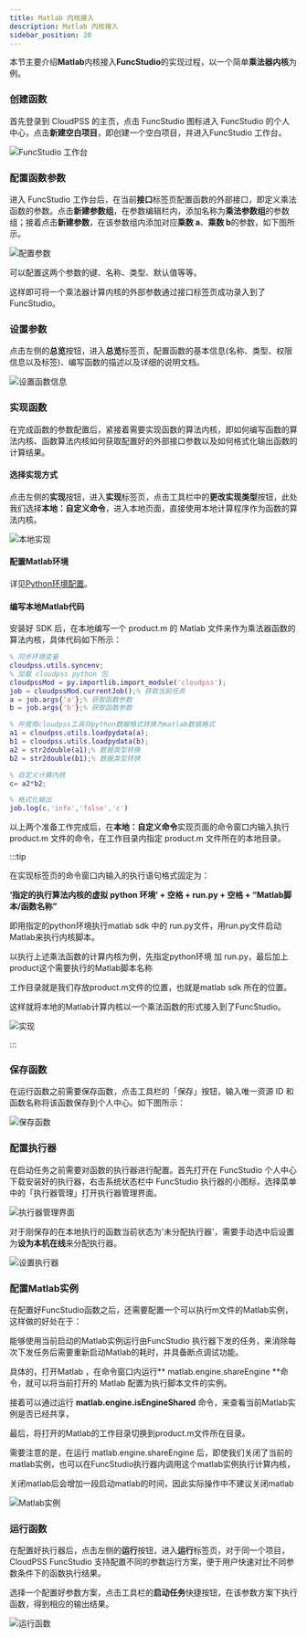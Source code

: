 ```yaml
---
title: Matlab 内核接入
description: Matlab 内核接入
sidebar_position: 20
---
```


本节主要介绍**Matlab**内核接入**FuncStudio**的实现过程，以一个简单**乘法器内核**为例。

### 创建函数

首先登录到 CloudPSS 的主页，点击 FuncStudio 图标进入 FuncStudio 的个人中心，点击**新建空白项目**，即创建一个空白项目，并进入FuncStudio 工作台。

![FuncStudio 工作台](./FuncStudio工作台.png "FuncStudio 工作台")

### 配置函数参数

进入 FuncStudio 工作台后，在当前**接口**标签页配置函数的外部接口，即定义乘法函数的参数。点击**新建参数组**，在参数编辑栏内，添加名称为**乘法参数组**的参数组；接着点击**新建参数**，在该参数组内添加对应**乘数 a**、**乘数 b**的参数，如下图所示。

![配置参数](./配置参数.png "配置参数")

可以配置这两个参数的键、名称、类型、默认值等等。

这样即可将一个乘法器计算内核的外部参数通过接口标签页成功录入到了FuncStudio。

### 设置参数

点击左侧的**总览**按钮，进入**总览**标签页，配置函数的基本信息(名称、类型、权限信息以及标签)、编写函数的描述以及详细的说明文档。

![设置函数信息](./设置函数信息.png "设置函数信息")

### 实现函数

在完成函数的参数配置后，紧接着需要实现函数的算法内核，即如何编写函数的算法内核、函数算法内核如何获取配置好的外部接口参数以及如何格式化输出函数的计算结果。

#### 选择实现方式

点击左侧的**实现**按钮，进入**实现**标签页，点击工具栏中的**更改实现类型**按钮，此处我们选择**本地：自定义命令**，进入本地页面，直接使用本地计算程序作为函数的算法内核。

![本地实现](./本地实现.png "本地实现")

#### 配置Matlab环境

详见[Python环境配置](../../../envir/Matlab/index.md)。

#### 编写本地Matlab代码

安装好 SDK 后，在本地编写一个 product.m 的 Matlab 文件来作为乘法器函数的算法内核，具体代码如下所示：

````Matlab
% 同步环境变量
cloudpss.utils.syncenv;
% 加载 cloudpss python 包
cloudpssMod = py.importlib.import_module('cloudpss');
job = cloudpssMod.currentJob();% 获取当前任务
a = job.args{'a'};% 获取函数参数
b = job.args{'b'};% 获取函数参数

% 并使用cloudpss工具将python数据格式转换为matlab数据格式
a1 = cloudpss.utils.loadpydata(a);
b1 = cloudpss.utils.loadpydata(b);
a2 = str2double(a1);% 数据类型转换
b2 = str2double(b1);% 数据类型转换

% 自定义计算内核
c= a2*b2;

% 格式化输出
job.log(c,'info','false','c')
````

以上两个准备工作完成后，在**本地：自定义命令**实现页面的命令窗口内输入执行 product.m 文件的命令，在工作目录内指定 product.m 文件所在的本地目录。

:::tip

在实现标签页的命令窗口内输入的执行语句格式固定为：

**‘指定的执行算法内核的虚拟 python 环境’ + 空格 + run.py + 空格 + “Matlab脚本/函数名称”**

即用指定的python环境执行matlab sdk 中的 run.py文件，用run.py文件启动Matlab来执行内核脚本。

以执行上述乘法函数的计算内核为例，先指定python环境 加 run.py，最后加上product这个需要执行的Matlab脚本名称

工作目录就是我们存放product.m文件的位置，也就是matlab sdk 所在的位置。

这样就将本地的Matlab计算内核以一个乘法函数的形式接入到了FuncStudio。

![实现](./实现.png "实现")

:::

### 保存函数

在运行函数之前需要保存函数，点击工具栏的「保存」按钮，输入唯一资源 ID 和函数名称将该函数保存到个人中心。如下图所示：

![保存函数](./保存函数.png "保存函数")

### 配置执行器

在启动任务之前需要对函数的执行器进行配置。首先打开在 FuncStudio 个人中心下载安装好的执行器，右击系统状态栏中 FuncStudio 执行器的小图标，选择菜单中的「执行器管理」打开执行器管理界面。

![执行器管理界面](./执行器管理界面.png "执行器管理界面")

对于刚保存的在本地执行的函数当前状态为'未分配执行器'，需要手动选中后设置为**设为本机在线**来分配执行器。

![设置执行器](./设置执行器.png "设置执行器")

### 配置Matlab实例

在配置好FuncStudio函数之后，还需要配置一个可以执行m文件的Matlab实例，这样做的好处在于：

能够使用当前启动的Matlab实例运行由FuncStudio 执行器下发的任务，来消除每次下发任务后需要重新启动Matlab的耗时，并具备断点调试功能。

具体的，打开Matlab ，在命令窗口内运行** matlab.engine.shareEngine **命令，就可以将当前打开的 Matlab 配置为执行脚本文件的实例。

接着可以通过运行 **matlab.engine.isEngineShared** 命令，来查看当前Matlab实例是否已经共享，

最后，将打开的Matlab的工作目录切换到product.m文件所在目录。

需要注意的是，在运行 matlab.engine.shareEngine 后，即使我们关闭了当前的matlab实例，也可以在FuncStudio执行器内调用这个matlab实例执行计算内核，

关闭matlab后会增加一段启动matlab的时间，因此实际操作中不建议关闭matlab

![Matlab实例](./Matlab实例.png "Matlab实例")

### 运行函数

在配置好执行器后，点击左侧的**运行**按钮，进入**运行**标签页，对于同一个项目，CloudPSS FuncStudio 支持配置不同的参数运行方案，便于用户快速对比不同参数条件下的函数执行结果。

选择一个配置好参数方案，点击工具栏的**启动任务**快捷按钮，在该参数方案下执行函数，得到相应的输出结果。

![运行函数](./运行函数.png "运行函数")